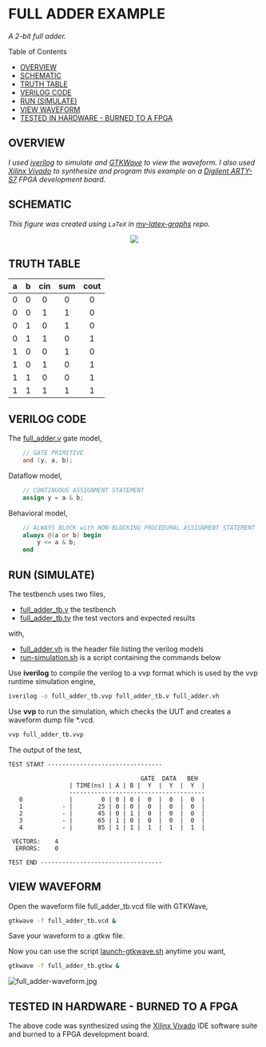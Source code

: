 # FULL ADDER EXAMPLE

_A 2-bit full adder._

Table of Contents

* [OVERVIEW](https://github.com/JeffDeCola/my-verilog-examples/tree/master/combinational-logic/data-operators/full_adder#overview)
* [SCHEMATIC](https://github.com/JeffDeCola/my-verilog-examples/tree/master/combinational-logic/data-operators/full_adder#schematic)
* [TRUTH TABLE](https://github.com/JeffDeCola/my-verilog-examples/tree/master/combinational-logic/data-operators/full_adder#truth-table)
* [VERILOG CODE](https://github.com/JeffDeCola/my-verilog-examples/tree/master/combinational-logic/data-operators/full_adder#verilog-code)
* [RUN (SIMULATE)](https://github.com/JeffDeCola/my-verilog-examples/tree/master/combinational-logic/data-operators/full_adder#run-simulate)
* [VIEW WAVEFORM](https://github.com/JeffDeCola/my-verilog-examples/tree/master/combinational-logic/data-operators/full_adder#view-waveform)
* [TESTED IN HARDWARE - BURNED TO A FPGA](https://github.com/JeffDeCola/my-verilog-examples/tree/master/combinational-logic/data-operators/full_adder#tested-in-hardware---burned-to-a-fpga)

## OVERVIEW

_I used
[iverilog](https://github.com/JeffDeCola/my-cheat-sheets/tree/master/hardware/tools/simulation/iverilog-cheat-sheet)
to simulate and
[GTKWave](https://github.com/JeffDeCola/my-cheat-sheets/tree/master/hardware/tools/simulation/gtkwave-cheat-sheet)
to view the waveform. I also used
[Xilinx Vivado](https://github.com/JeffDeCola/my-cheat-sheets/tree/master/hardware/tools/synthesis/xilinx-vivado-cheat-sheet)
to synthesize and program this example on a
[Digilent ARTY-S7](https://github.com/JeffDeCola/my-cheat-sheets/tree/master/hardware/development/fpga-development-boards/digilent-arty-s7-cheat-sheet)
FPGA development board._

## SCHEMATIC

_This figure was created using `LaTeX` in
[my-latex-graphs](https://github.com/JeffDeCola/my-latex-graphs/tree/master/mathematics/applied/electrical-engineering/combinational-logic/and)
repo._

<p align="center">
    <img src="svgs/and.svg"
    align="middle"
</p>

## TRUTH TABLE

| a     | b     |  cin  |  sum  |  cout |
|:-----:|:-----:|:-----:|:-----:|:-----:|
| 0     | 0     | 0     |   0   |   0   |
| 0     | 0     | 1     |   1   |   0   |
| 0     | 1     | 0     |   1   |   0   |
| 0     | 1     | 1     |   0   |   1   |
| 1     | 0     | 0     |   1   |   0   |
| 1     | 0     | 1     |   0   |   1   |
| 1     | 1     | 0     |   0   |   1   |
| 1     | 1     | 1     |   1   |   1   |

## VERILOG CODE

The
[full_adder.v](https://github.com/JeffDeCola/my-verilog-examples/blob/master/combinational-logic/data-operators/full_adder/full_adder.v)
gate model,

```verilog
    // GATE PRIMITIVE
    and (y, a, b);
```

Dataflow model,

```verilog
    // CONTINUOUS ASSIGNMENT STATEMENT
    assign y = a & b;
```

Behavioral model,

```verilog
    // ALWAYS BLOCK with NON-BLOCKING PROCEDURAL ASSIGNMENT STATEMENT
    always @(a or b) begin
        y <= a & b;
    end
```

## RUN (SIMULATE)

The testbench uses two files,

* [full_adder_tb.v](https://github.com/JeffDeCola/my-verilog-examples/blob/master/combinational-logic/data-operators/full_adder/full_adder_tb.v)
  the testbench
* [full_adder_tb.tv](https://github.com/JeffDeCola/my-verilog-examples/blob/master/combinational-logic/data-operators/full_adder/full_adder_tb.tv)
  the test vectors and expected results

with,

* [full_adder.vh](https://github.com/JeffDeCola/my-verilog-examples/blob/master/combinational-logic/data-operators/full_adder/full_adder.vh)
  is the header file listing the verilog models
* [run-simulation.sh](https://github.com/JeffDeCola/my-verilog-examples/blob/master/combinational-logic/data-operators/full_adder/run-simulation.sh)
  is a script containing the commands below

Use **iverilog** to compile the verilog to a vvp format
which is used by the vvp runtime simulation engine,

```bash
iverilog -o full_adder_tb.vvp full_adder_tb.v full_adder.vh
```

Use **vvp** to run the simulation, which checks the UUT
and creates a waveform dump file *.vcd.

```bash
vvp full_adder_tb.vvp
```

The output of the test,

```text
TEST START --------------------------------

                                     GATE  DATA   BEH
                 | TIME(ns) | A | B |  Y  |  Y  |  Y  |
                 --------------------------------------
   0             |        0 | 0 | 0 |  0  |  0  |  0  |
   1           - |       25 | 0 | 0 |  0  |  0  |  0  |
   2           - |       45 | 0 | 1 |  0  |  0  |  0  |
   3           - |       65 | 1 | 0 |  0  |  0  |  0  |
   4           - |       85 | 1 | 1 |  1  |  1  |  1  |

 VECTORS:    4
  ERRORS:    0

TEST END ----------------------------------
```

## VIEW WAVEFORM

Open the waveform file full_adder_tb.vcd file with GTKWave,

```bash
gtkwave -f full_adder_tb.vcd &
```

Save your waveform to a .gtkw file.

Now you can use the script
[launch-gtkwave.sh](https://github.com/JeffDeCola/my-verilog-examples/blob/master/launch-GTKWave-script/launch-gtkwave.sh)
anytime you want,

```bash
gtkwave -f full_adder_tb.gtkw &
```

![full_adder-waveform.jpg](../../../docs/pics/basic-code/full_adder-waveform.jpg)

## TESTED IN HARDWARE - BURNED TO A FPGA

The above code was synthesized using the
[Xilinx Vivado](https://github.com/JeffDeCola/my-cheat-sheets/tree/master/hardware/tools/synthesis/xilinx-vivado-cheat-sheet)
IDE software suite and burned to a FPGA development board.
